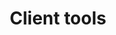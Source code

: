 ---
title: Client tools
weight: 500
draft: false
toc: true
url: /nginxaas/azure/client-tools/
menu:
  docs:
    parent: NGINXaaS for Azure
---